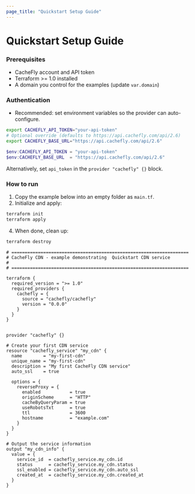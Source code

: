 ```yaml
---
page_title: "Quickstart Setup Guide"
---
```


# Quickstart Setup Guide

### Prerequisites

- CacheFly account and API token
- Terraform >= 1.0 installed
- A domain you control for the examples (update `var.domain`)

### Authentication

- Recommended: set environment variables so the provider can auto-configure.

```bash
export CACHEFLY_API_TOKEN="your-api-token"
# Optional override (defaults to https://api.cachefly.com/api/2.6)
export CACHEFLY_BASE_URL="https://api.cachefly.com/api/2.6"
```

```powershell
$env:CACHEFLY_API_TOKEN = "your-api-token"
$env:CACHEFLY_BASE_URL  = "https://api.cachefly.com/api/2.6"
```

Alternatively, set `api_token` in the `provider "cachefly" {}` block.

### How to run

1. Copy the example below into an empty folder as `main.tf`.
2. Initialize and apply:

```bash
terraform init
terraform apply
```

4. When done, clean up:

```bash
terraform destroy
```


```hcl
# ===================================================================
# CacheFly CDN - example demonstrating  Quickstart CDN service
# 
# ===================================================================

terraform {
  required_version = ">= 1.0"
  required_providers {
    cachefly = {
      source = "cachefly/cachefly" 
      version = "0.0.0"
    }
  }
}


provider "cachefly" {}

# Create your first CDN service
resource "cachefly_service" "my_cdn" {
  name        = "my-first-cdn"
  unique_name = "my-first-cdn"
  description = "My first CacheFly CDN service"
  auto_ssl    = true

  options = {
    reverseProxy = {
      enabled           = true
      originScheme      = "HTTP"
      cacheByQueryParam = true
      useRobotsTxt      = true
      ttl               = 3600
      hostname          = "example.com"
    }
  }
}

# Output the service information
output "my_cdn_info" {
  value = {
    service_id  = cachefly_service.my_cdn.id
    status      = cachefly_service.my_cdn.status
    ssl_enabled = cachefly_service.my_cdn.auto_ssl
    created_at  = cachefly_service.my_cdn.created_at
  }
}
```